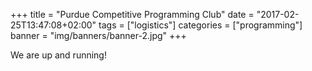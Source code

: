 +++
title = "Purdue Competitive Programming Club"
date = "2017-02-25T13:47:08+02:00"
tags = ["logistics"]
categories = ["programming"]
banner = "img/banners/banner-2.jpg"
+++

We are up and running!

